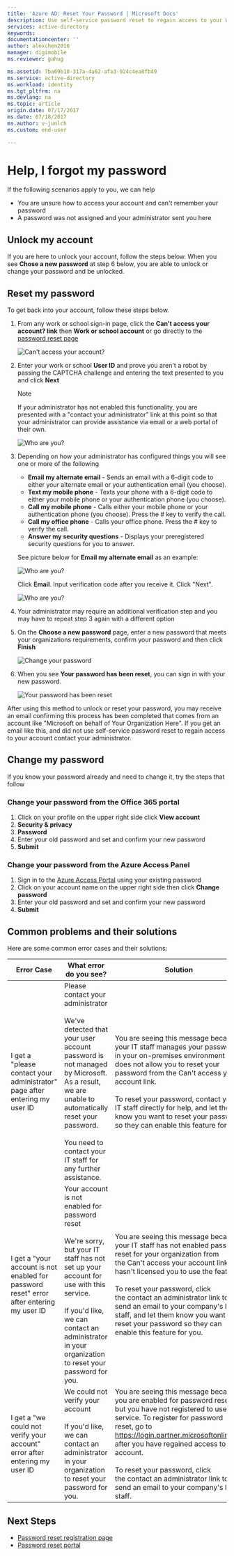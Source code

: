 ```yaml
---
title: 'Azure AD: Reset Your Password | Microsoft Docs'
description: Use self-service password reset to regain access to your Work or School user account
services: active-directory
keywords: 
documentationcenter: ''
author: alexchen2016
manager: digimobile
ms.reviewer: gahug

ms.assetid: 7ba69b18-317a-4a62-afa3-924c4ea8fb49
ms.service: active-directory
ms.workload: identity
ms.tgt_pltfrm: na
ms.devlang: na
ms.topic: article
origin.date: 07/17/2017
ms.date: 07/18/2017
ms.author: v-junlch
ms.custom: end-user

---
```

# Help, I forgot my password

If the following scenarios apply to you, we can help

- You are unsure how to access your account and can't remember your password
- A password was not assigned and your administrator sent you here

## Unlock my account

If you are here to unlock your account, follow the steps below. 
When you see **Chose a new password** at step 6 below, you are able to unlock or change your password and be unlocked.

## Reset my password <a name="how-to-reset-your-password"></a>

To get back into your account, follow these steps below.

1. From any work or school sign-in page, click the **Can't access your account? link** then **Work or school account** or go directly to the [password reset page](https://passwordreset.microsoftonline.com/)

	![Can't access your account?][Login]

2. Enter your work or school **User ID** and prove you aren't a robot by passing the CAPTCHA challenge and entering the text presented to you and click **Next**

	> [!NOTE]
	> If your administrator has not enabled this functionality, you are presented with a "contact your administrator" link at this point so that your administrator can provide assistance via email or a web portal of their own.
	>

	![Who are you?][Who]

3. Depending on how your administrator has configured things you will see one or more of the following
    - **Email my alternate email** - Sends an email with a 6-digit code to either your alternate email or your authentication email (you choose).
    - **Text my mobile phone** - Texts your phone with a 6-digit code to either your mobile phone or your authentication phone (you choose).
    - **Call my mobile phone** - Calls either your mobile phone or your authentication phone (you choose). Press the # key to verify the call.
    - **Call my office phone** - Calls your office phone. Press the # key to verify the call.
    - **Answer my security questions** - Displays your preregistered security questions for you to answer.

	See picture below for **Email my alternate email** as an example:

	![Who are you?][email] 

	Click **Email**. Input verification code after you receive it. Click "Next".

	![Who are you?][email2] 

4. Your administrator may require an additional verification step and you may have to repeat step 3 again with a different option
5. On the **Choose a new password** page, enter a new password that meets your organizations requirements, confirm your password and then click **Finish**

    ![Change your password][Change]

6. When you see **Your password has been reset**, you can sign in with your new password.

    ![Your password has been reset][Complete]

After using this method to unlock or reset your password, you may receive an email confirming this process has been completed that comes from an account like "Microsoft on behalf of Your Organization Here". If you get an email like this, and did not use self-service password reset to regain access to your account contact your administrator.

## Change my password

If you know your password already and need to change it, try the steps that follow

### Change your password from the Office 365 portal

1. Click on your profile on the upper right side click **View account**
2. **Security & privacy**
3. **Password**
4. Enter your old password and set and confirm your new password
5. **Submit**

### Change your password from the Azure Access Panel

1. Sign in to the [Azure Access Portal](https://manage.windowsazure.cn/) using your existing password
2. Click on your account name on the upper right side then click **Change password**
3. Enter your old password and set and confirm your new password
4. **Submit**

## Common problems and their solutions

 Here are some common error cases and their solutions:

| Error Case| What error do you see?| Solution |
| --- | --- | --- |
| I get a "please contact your administrator" page after entering my user ID | Please contact your administrator <br> <br> We've detected that your user account password is not managed by Microsoft. As a result, we are unable to automatically reset your password. <br> <br> You need to contact your IT staff for any further assistance. | You are seeing this message because your IT staff manages your password in your on-premises environment and does not allow you to reset your password from the Can't access your account link. <br> <br> To reset your password,  contact your IT staff directly for help, and let them know you want to reset your password so they can enable this feature for you.|
| I get a "your account is not enabled for password reset" error after entering my user ID | Your account is not enabled for password reset <br> <br> We're sorry, but your IT staff has not set up your account for use with this service. <br> <br> If you'd like, we can contact an administrator in your organization to reset your password for you. | You are seeing this message because your IT staff has not enabled password reset for your organization from the Can't access your account link, or hasn't licensed you to use the feature. <br> <br> To reset your password, click the contact an administrator link to send an email to your company's IT staff, and let them know you want to reset your password so they can enable this feature for you. |
| I get a "we could not verify your account" error after entering my user ID | We could not verify your account <br> <br> If you'd like, we can contact an administrator in your organization to reset your password for you. | You are seeing this message because you are enabled for password reset, but you have not registered to use the service. To register for password reset, go to https://login.partner.microsoftonline.cn after you have regained access to your account. <br> <br> To reset your password, click the contact an administrator link to send an email to your company's IT staff. |


## Next Steps

- [Password reset registration page](https://login.partner.microsoftonline.cn)
- [Password reset portal](https://passwordreset.microsoftonline.com/)

[Login]: ./media/active-directory-passwords-update-your-own-password/reset-1-login.png
[Who]:./media/active-directory-passwords-update-your-own-password/who-login.png
[email]: ./media/active-directory-passwords-update-your-own-password/email-login.png
[email2]: ./media/active-directory-passwords-update-your-own-password/email2-login.png
[Verification]: ./media/active-directory-passwords-update-your-own-password/reset-2-verification.png
[Change]: ./media/active-directory-passwords-update-your-own-password/reset-3-change.png
[Complete]: ./media/active-directory-passwords-update-your-own-password/reset-4-complete.png

<!--Update_Description: update meta properties-->   
